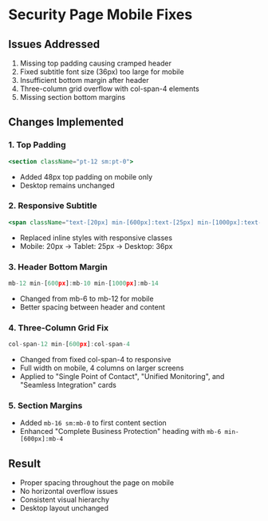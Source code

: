 # Security Page Mobile Fixes

## Issues Addressed
1. Missing top padding causing cramped header
2. Fixed subtitle font size (36px) too large for mobile
3. Insufficient bottom margin after header
4. Three-column grid overflow with col-span-4 elements
5. Missing section bottom margins

## Changes Implemented

### 1. Top Padding
```jsx
<section className="pt-12 sm:pt-0">
```
- Added 48px top padding on mobile only
- Desktop remains unchanged

### 2. Responsive Subtitle
```jsx
<span className="text-[20px] min-[600px]:text-[25px] min-[1000px]:text-[36px] leading-[30px] min-[600px]:leading-[32px] min-[1000px]:leading-[42px] font-normal">
```
- Replaced inline styles with responsive classes
- Mobile: 20px → Tablet: 25px → Desktop: 36px

### 3. Header Bottom Margin
```jsx
mb-12 min-[600px]:mb-10 min-[1000px]:mb-14
```
- Changed from mb-6 to mb-12 for mobile
- Better spacing between header and content

### 4. Three-Column Grid Fix
```jsx
col-span-12 min-[600px]:col-span-4
```
- Changed from fixed col-span-4 to responsive
- Full width on mobile, 4 columns on larger screens
- Applied to "Single Point of Contact", "Unified Monitoring", and "Seamless Integration" cards

### 5. Section Margins
- Added `mb-16 sm:mb-0` to first content section
- Enhanced "Complete Business Protection" heading with `mb-6 min-[600px]:mb-4`

## Result
- Proper spacing throughout the page on mobile
- No horizontal overflow issues
- Consistent visual hierarchy
- Desktop layout unchanged